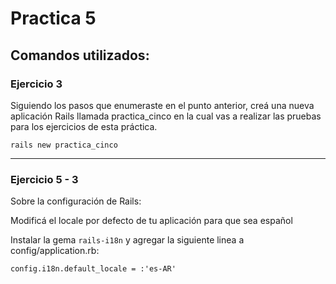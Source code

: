 # Practica 5

## Comandos utilizados:

### Ejercicio 3

Siguiendo los pasos que enumeraste en el punto anterior, creá una nueva aplicación Rails llamada practica_cinco en la cual vas a realizar las pruebas para los ejercicios de esta práctica.

`rails new practica_cinco`

--------------------------------------------------------------------------------

### Ejercicio 5 - 3

Sobre la configuración de Rails:

Modificá el locale por defecto de tu aplicación para que sea español

Instalar la gema `rails-i18n` y agregar la siguiente linea a config/application.rb:

`config.i18n.default_locale = :'es-AR'`

